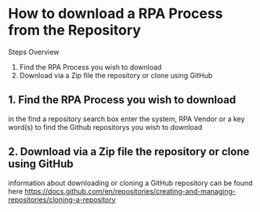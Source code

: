 # How to download a RPA Process from the Repository

Steps Overview

1. Find the RPA Process you wish to download
2. Download via a Zip file the repository or clone using GitHub

## 1. Find the RPA Process you wish to download
in the find a repository search box enter the system, RPA Vendor or a key word(s) to find the Github repositorys you wish to download

## 2. Download via a Zip file the repository or clone using GitHub
information about downloading or cloning a GitHub repository can be found here https://docs.github.com/en/repositories/creating-and-managing-repositories/cloning-a-repository

